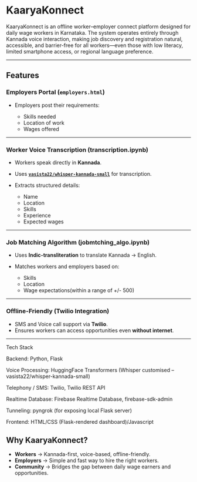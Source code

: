 
# KaaryaKonnect
KaaryaKonnect is an offline worker–employer connect platform designed for daily wage workers in Karnataka.
The system operates entirely through Kannada voice interaction, making job discovery and registration natural, accessible, 
and barrier-free for all workers—even those with low literacy, limited smartphone access, or regional language preference.

---

## Features

### Employers Portal (`employers.html`)

* Employers post their requirements:

  * Skills needed
  * Location of work
  * Wages offered

---

### Worker Voice Transcription (transcription.ipynb)

* Workers speak directly in **Kannada**.
* Uses **[`vasista22/whisper-kannada-small`](https://huggingface.co/vasista22/whisper-kannada-small)** for transcription.
* Extracts structured details:

  * Name
  * Location
  * Skills
  * Experience
  * Expected wages

---

### Job Matching Algorithm (jobmtching_algo.ipynb)

* Uses **Indic-transliteration** to translate Kannada → English.
* Matches workers and employers based on:

  * Skills
  * Location
  * Wage expectations(within a range of +/- 500)

---

### Offline-Friendly (Twilio Integration)

* SMS and Voice call support via **Twilio**.
* Ensures workers can access opportunities even **without internet**.

---

Tech Stack

Backend: Python, Flask

Voice Processing: HuggingFace Transformers (Whisper customised – vasista22/whisper-kannada-small)

Telephony / SMS: Twilio, Twilio REST API

Realtime Database: Firebase Realtime Database, firebase-sdk-admin

Tunneling: pyngrok (for exposing local Flask server)

Frontend: HTML/CSS (Flask-rendered dashboard)/Javascript

## Why KaaryaKonnect?

* **Workers** → Kannada-first, voice-based, offline-friendly.
* **Employers** → Simple and fast way to hire the right workers.
* **Community** → Bridges the gap between daily wage earners and opportunities.


